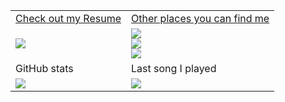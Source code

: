 <table class="tg" ">

<body>
  <tr>
    <td class="tg-0lax"><a href="https://raw.githubusercontent.com/wiwichips/resume/main/resume.pdf">Check out my Resume</a></td>
    <td class="tg-0lax"><a href="https://willpringle.ca/">Other places you can find me</a></td>
  </tr>
  <tr>
    <td class="tg-0pky">
      <a href="https://raw.githubusercontent.com/wiwichips/resume/main/resume.pdf"><img src="https://github.com/user-attachments/assets/10ea638e-7c1f-4d67-bc43-13b808857d9b" ></img></a>
    </td>
    <td class="tg-0lax">
      <a href="https://www.linkedin.com/in/will-pringle/"><img src="https://github.com/wiwichips/wiwichips/assets/18359452/c56c506b-8de9-490b-93eb-1f5c63b080c9" ></img></a>
      <br>
      <a href="https://www.youtube.com/@willpringle"><img src="https://github.com/wiwichips/wiwichips/assets/18359452/0d093e46-f39f-46e0-8d83-246dc5b51553" ></img></a>
      <br>
      <a href="https://medium.com/@willkantorpringle"><img src="https://github.com/wiwichips/wiwichips/assets/18359452/8445ff7c-8c1e-49ef-a74f-55ebc6056023" ></img></a>
    </td>
  </tr>
  <tr>
    <td class="tg-0lax">GitHub stats</td>
    <td class="tg-0lax">Last song I played</td>
  </tr>
  <tr>
    <td class="tg-0lax">
      <img src=https://github-readme-stats.vercel.app/api/top-langs/?username=wiwichips&hide_progress=true&exclude_repo=PythonMonkey,js2py-suggest-pythonmonkey,niim,jadcc,lazyday,wiwichips.github.io,js2py,pythonmonkey,Distributive-Network/PythonMonkey,PiotrDabkowski/Js2Py&hide=language1>
    </td>
    <td class="tg-0lax">
      <img src=https://github-readme-lastfm-stats.netlify.app/.netlify/functions/card?user=wiwichips&show_scrobbles=true>
    </td>
  </tr>
</body>
</table>
